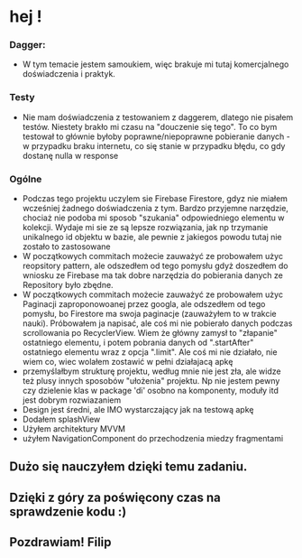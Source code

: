 # hej !

### Dagger:
- W tym temacie jestem samoukiem, więc brakuje mi tutaj komercjalnego doświadczenia i praktyk.

### Testy
- Nie mam doświadczenia z testowaniem z daggerem, dlatego nie pisałem testów. Niestety brakło mi czasu na "douczenie się tego". 
To co bym testował to głównie byłoby poprawne/niepoprawne pobieranie danych - w przypadku braku internetu, co się stanie w przypadku błędu, co gdy dostanę nulla w response

### Ogólne
- Podczas tego projektu uczylem sie Firebase Firestore, gdyz nie miałem wcześniej żadnego doświadczenia z tym. Bardzo przyjemne narzędzie, chociaż nie podoba mi sposob "szukania" odpowiedniego elementu w kolekcji. 
Wydaje mi sie ze są lepsze rozwiązania, jak np trzymanie unikalnego id objektu w bazie, ale pewnie z jakiegos powodu tutaj nie zostało to zastosowane
- W początkowych commitach możecie zauważyć ze probowałem użyc reopsitory pattern, ale odszedłem od tego pomysłu gdyż doszedłem do wniosku ze Firebase ma tak dobre narzędzia do pobierania danych ze Repository było zbędne. 
- W początkowych commitach możecie zauważyć ze probowałem użyc Paginacji zaproponowoanej przez googla, ale odszedłem od tego pomysłu, bo Firestore ma swoja paginacje (zauważyłem to w trakcie nauki).
Próbowałem ja napisać, ale coś mi nie pobierało danych podczas scrollowania po RecyclerView.
Wiem że główny zamysł to "złapanie" ostatniego elementu, i potem  pobrania danych od ".startAfter" ostatniego elementu wraz z opcja ".limit".
Ale coś mi nie działało, nie wiem co, wiec wolałem zostawić w pełni działajacą apkę
- przemyślałbym strukturę projektu, według mnie nie jest zła, ale widze też plusy innych sposobów "ułożenia" projektu.
Np nie jestem pewny czy dzielenie klas w package 'di' osobno na komponenty, moduły itd jest dobrym rozwiazaniem
- Design jest średni, ale IMO wystarczający jak na testową apkę
- Dodałem splashView
- Użyłem architektury MVVM 
- użyłem NavigationComponent do przechodzenia miedzy fragmentami

## Dużo się nauczyłem dzięki temu zadaniu.
## Dzięki z góry za poświęcony czas na sprawdzenie kodu :)

## Pozdrawiam! Filip